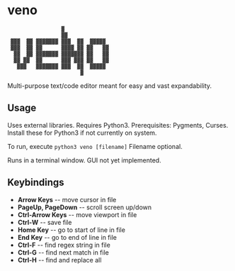 # veno
```
                 ▓               
                 ▓▓              
 ▓▓▓  ▓▓ ▓▓▓▓▓▓▓ ▓▓▓  ▓▓  ▓▓▓▓▓ 
 ▓▓▓  ▓▓ ▓▓      ▓▓▓▓ ▓▓ ▓▓   ▓▓
  ▓▓  ▓▓ ▓▓▓▓▓▓▓ ▓▓▓▓▓▓▓ ▓▓   ▓▓
  ▓▓ ▓▓  ▓▓      ▓▓▓ ▓▓▓ ▓▓   ▓▓
   ▓▓▓   ▓▓▓▓▓▓▓ ▓▓▓  ▓▓  ▓▓▓▓▓ 
                       ▓         
```
Multi-purpose text/code editor meant for easy and vast expandability.

## Usage

Uses external libraries. Requires Python3.
Prerequisites: Pygments, Curses. Install these for Python3 if not currently on system.


To run, execute `python3 veno [filename]` Filename optional. 


Runs in a terminal window. GUI not yet implemented.

## Keybindings

 - **Arrow Keys** -- move cursor in file
 - **PageUp, PageDown** -- scroll screen up/down
 - **Ctrl-Arrow Keys** -- move viewport in file
 - **Ctrl-W** -- save file
 - **Home Key** -- go to start of line in file
 - **End Key** -- go to end of line in file
 - **Ctrl-F** -- find regex string in file
 - **Ctrl-G** -- find next match in file
 - **Ctrl-H** -- find and replace all
